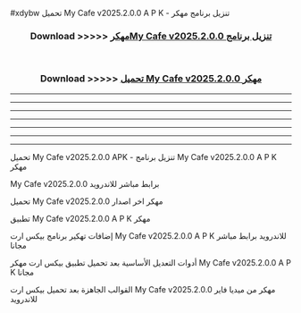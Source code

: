 #xdybw تحميل My Cafe v2025.2.0.0 A P K - تنزيل برنامج مهكر



<div align="center">
<h3>Download >>>>> <a href="https://runaway1.web.app/?sq=My Cafe v2025.2.0.0">مهكرMy Cafe v2025.2.0.0 تنزيل برنامج</a></h3><br>

<h3>Download >>>>> <a href="https://runaway1.web.app/?sq=My Cafe v2025.2.0.0">تحميل My Cafe v2025.2.0.0 مهكر</a></h3>
</div>


----------------------------------------------------------

----------------------------------------------------------

----------------------------------------------------------

----------------------------------------------------------

----------------------------------------------------------

----------------------------------------------------------

----------------------------------------------------------

تحميل My Cafe v2025.2.0.0 APK - تنزيل برنامج My Cafe v2025.2.0.0 A P K مهكر

My Cafe v2025.2.0.0 برابط مباشر للاندرويد

تحميل My Cafe v2025.2.0.0 مهكر اخر اصدار

تطبيق My Cafe v2025.2.0.0 A P K مهكر

إضافات تهكير برنامج بيكس ارت My Cafe v2025.2.0.0 A P K للاندرويد برابط مباشر مجانا

أدوات التعديل الأساسية بعد تحميل تطبيق بيكس ارت مهكر My Cafe v2025.2.0.0 A P K مجانا

القوالب الجاهزة بعد تحميل بيكس ارت My Cafe v2025.2.0.0 مهكر من ميديا فاير للاندرويد


